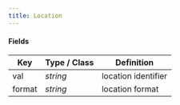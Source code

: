 ```yaml
---
title: Location
---
```


#### Fields

| Key | Type / Class | Definition |
| --- | ----------------- | ---------- |
| val | *string* | location identifier |
| format | *string* | location format |
